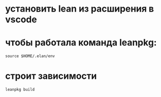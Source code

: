 # установить lean из расширения в vscode
# чтобы работала команда leanpkg:
    source $HOME/.elan/env  
# строит зависимости
    leanpkg build  

